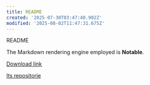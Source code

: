 ```yaml
---
title: README
created: '2025-07-30T03:47:40.902Z'
modified: '2025-08-02T11:47:31.675Z'
---
```


README

The Markdown rendering engine employed is **Notable**.  

[Download link](https://notable.app/)  

[Its repositorie](https://github.com/notable/notable)
